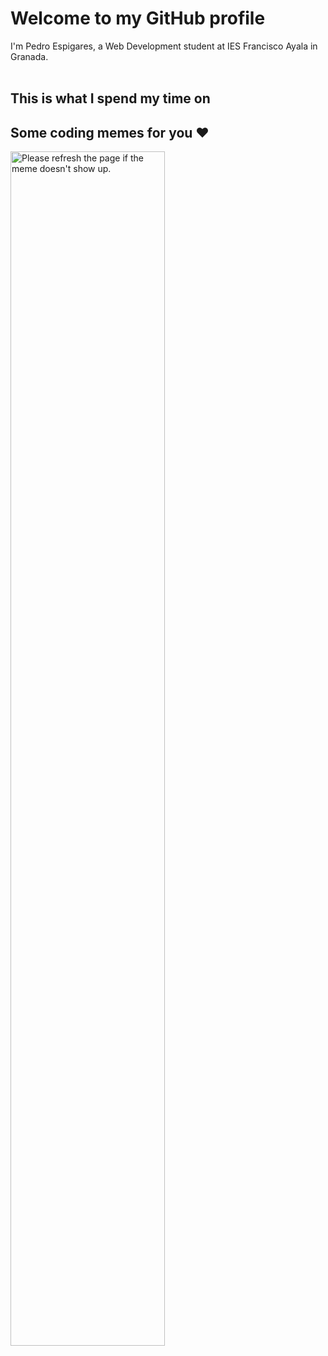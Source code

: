 # Welcome to my GitHub profile
I'm Pedro Espigares, a Web Development student at IES Francisco Ayala in Granada.</br></br>
## This is what I spend my time on

<!--START_SECTION:waka-->
<!--END_SECTION:waka-->

## Some coding memes for you ❤
<img src='https://random-memer.herokuapp.com/' title="Meme" alt="Please refresh the page if the meme doesn't show up." style="width:70%;height:70%">
